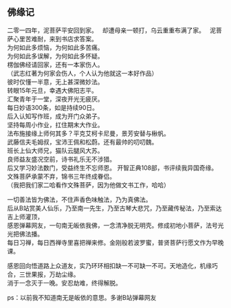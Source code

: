 ## 佛缘记

二零一四年，泥菩萨平安回到家。  
却遭母亲一顿打，乌云重重布满了家。  
泥菩萨心里苦难耐，来到书店求答案。  
为何如此多烦恼，为何如此多苦痛。  
为何如此多误解，为何如此多怀疑。  
楞伽佛经请回家，还有一本家伤人。  
（武志红著为何家会伤人，个人认为他就这一本好作品）  
彼时仅懂一半意，无上甚深微妙法。  
转眼15年元旦，幸遇大佛阳志平。  
汇聚青年于一堂，深夜开光无疲厌。  
每日妙语300条，如是持续90日。  
后入认知写作班，成为开门众弟子。  
坚持每周小作业，扛住期末大作业。    
法布施接缘上师何其多？平克艾柯卡尼曼，景芳安替与楸帆。  
武藤信夫毛姆叔，宝沛王佩和松蔚。还有最帅的叨叨魏。  
班长上仙大师兄，猫队云腿风大苏。    
良师益友盛况空前，诗书礼乐无不涉猎。  
后又学习妙法数门，受益终生不忘师恩。
开智正典108部，书评续我异国奇缘。  
文殊菩萨承蒙不弃，锦书三年终成眷侣。  
（我把我们家二哈看作文殊菩萨，因为他做文书工作，哈哈）  

一切善法皆为佛法，不住声香色味触法，乃为真佛法。  
后从B站赏美人仙乐，乃至南一先生，乃至古琴大悲咒，乃至藏传秘法，乃至索达吉上师灌顶，  
感恩弹幕网友，一句南无皈依我佛，一念清净脱无明壳。修成初地小菩萨，法号光光把佛法播。  
每日习禅，每日西禅寺里喜把禅来修。金刚般若波罗蜜，普贤菩萨行愿文作为早晚课。  

感恩回向悟道路上众道友，实乃环环相扣缺一不可缺一不可。天地造化，机缘巧合，三世果报，万劫尘缘。  
消于一念灭于一晚。安忍劫难，终得解脱。  

ps：以前我不知道南无是皈依的意思。多谢B站弹幕网友  

